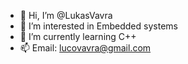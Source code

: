 - 👋 Hi, I’m @LukasVavra
- 👀 I’m interested in Embedded systems
- 🌱 I’m currently learning C++
- 📫 Email: lucovavra@gmail.com

<!---
LukasVavra/LukasVavra is a ✨ special ✨ repository because its `README.md` (this file) appears on your GitHub profile.
You can click the Preview link to take a look at your changes.
--->
